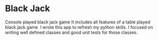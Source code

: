 # Black Jack
Console played black jack game
It includes all features of a table played black jack game.
I wrote this app to refresh my python skills.
I focused on writing well defined classes and good unit tests for those classes.
